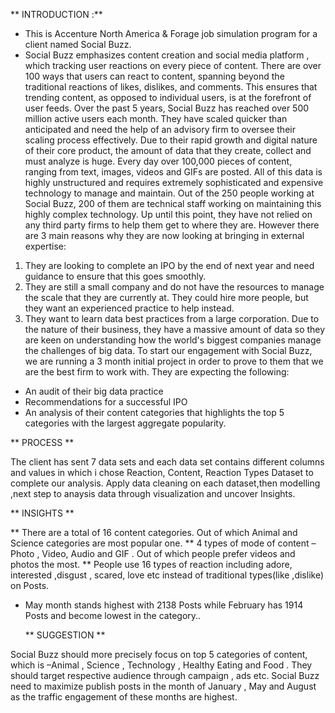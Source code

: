 ** INTRODUCTION :**
* This is Accenture North America & Forage job simulation program for a client named Social Buzz.
* Social Buzz emphasizes content creation and social media platform , which tracking user reactions on every piece of content.
There are over 100 ways that users can react to content, spanning beyond the traditional reactions of likes, dislikes, and comments. 
This ensures that trending content, as opposed to individual users, is at the forefront of user feeds. 
Over the past 5 years, Social Buzz has reached over 500 million active users each month. 
They have scaled quicker than anticipated and need the help of an advisory firm to oversee 
their scaling process effectively. 
Due to their rapid growth and digital nature of their core product, the amount of data that they 
create, collect and must analyze is huge. Every day over 100,000 pieces of content, ranging 
from text, images, videos and GIFs are posted. All of this data is highly unstructured and 
requires extremely sophisticated and expensive technology to manage and maintain. Out of the 
250 people working at Social Buzz, 200 of them are technical staff working on maintaining this 
highly complex technology. 
Up until this point, they have not relied on any third party firms to help them get to where 
they are. However there are 3 main reasons why they are now looking at bringing in external
expertise: 
1) They are looking to complete an IPO by the end of next year and need guidance to 
ensure that this goes smoothly. 
2) They are still a small company and do not have the resources to manage the scale that 
they are currently at. They could hire more people, but they want an experienced 
practice to help instead.
3) They want to learn data best practices from a large corporation. Due to the nature of 
their business, they have a massive amount of data so they are keen on understanding how the world's biggest companies manage the challenges of big 
data. 
To start our engagement with Social Buzz, we are running a 3 month initial project in order 
to prove to them that we are the best firm to work with. They are expecting the following: 
- An audit of their big data practice 
- Recommendations for a successful IPO 
- An analysis of their content categories that highlights the top 5 categories with the 
largest aggregate popularity.

** PROCESS **

The client has sent 7 data sets and each data set contains different columns and values in which i chose Reaction, Content, Reaction Types Dataset to complete our analysis.
Apply data cleaning on each dataset,then modelling ,next step to anaysis data through visualization and uncover Insights.

** INSIGHTS **

** There are a total  of 16  content categories. Out of which Animal and Science categories are most popular one.
** 4 types of  mode of content – Photo , Video, Audio and GIF . Out of which people prefer videos and photos the most.
** People use 16 types of reaction including adore, interested ,disgust , scared, love etc instead of traditional  types(like ,dislike) on Posts.
* May month stands highest with 2138 Posts while  February has 1914 Posts and become lowest in the category..

  ** SUGGESTION **

Social Buzz should more precisely focus on top 5 categories of content, which is –Animal , Science , Technology , Healthy Eating and Food .
They should target respective audience through campaign , ads etc.
Social Buzz need to maximize publish posts in the month of January , May and August as the traffic engagement of these months are highest.
